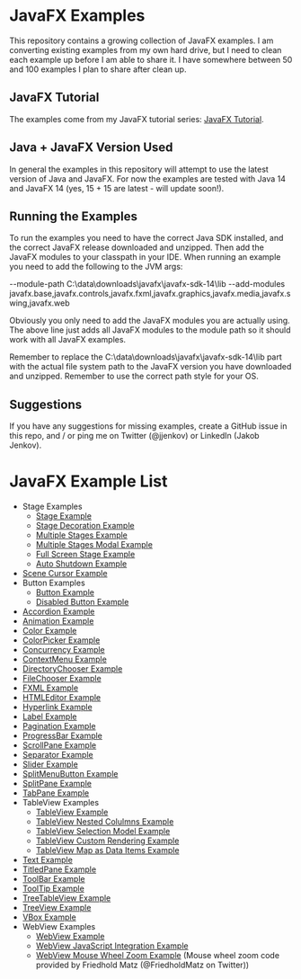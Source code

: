 # JavaFX Examples
This repository contains a growing collection of JavaFX examples. I am converting existing examples from my
own hard drive, but I need to clean each example up before I am able to share it. I have somewhere between 50 and 
100 examples I plan to share after clean up.

## JavaFX Tutorial
The examples come from my JavaFX tutorial series: [JavaFX Tutorial](http://tutorials.jenkov.com).

## Java + JavaFX Version Used
In general the examples in this repository will attempt to use the latest version of Java and JavaFX. 
For now the examples are tested with Java 14 and JavaFX 14 (yes, 15 + 15 are latest - will update soon!).

## Running the Examples
To run the examples you need to have the correct Java SDK installed, and the correct JavaFX release downloaded
and unzipped. Then add the JavaFX modules to your classpath in your IDE. When running an example you need to
add the following to the JVM args:

--module-path C:\data\downloads\javafx\javafx-sdk-14\lib --add-modules javafx.base,javafx.controls,javafx.fxml,javafx.graphics,javafx.media,javafx.swing,javafx.web

Obviously you only need to add the JavaFX modules you are actually using. The above line just adds all JavaFX modules to the module path 
so it should work with all JavaFX examples.


Remember to replace the C:\data\downloads\javafx\javafx-sdk-14\lib  part with the actual file system path
to the JavaFX version you have downloaded and unzipped. Remember to use the correct path style for your OS.


## Suggestions
If you have any suggestions for missing examples, create a GitHub issue in this repo, and / or ping me on 
Twitter (@jjenkov) or LinkedIn (Jakob Jenkov).


# JavaFX Example List

 - Stage Examples
   - [Stage Example](https://github.com/jjenkov/javafx-examples/blob/main/src/main/java/com/jenkov/javafx/stage/StageExample.java)
   - [Stage Decoration Example](https://github.com/jjenkov/javafx-examples/blob/main/src/main/java/com/jenkov/javafx/stage/StageDecorationExample.java)
   - [Multiple Stages Example](https://github.com/jjenkov/javafx-examples/blob/main/src/main/java/com/jenkov/javafx/stage/MultipleStagesExample.java)
   - [Multiple Stages Modal Example](https://github.com/jjenkov/javafx-examples/blob/main/src/main/java/com/jenkov/javafx/stage/MultipleStagesModalExample.java)
   - [Full Screen Stage Example](https://github.com/jjenkov/javafx-examples/blob/main/src/main/java/com/jenkov/javafx/stage/FullScreenStageExample.java)
   - [Auto Shutdown Example](https://github.com/jjenkov/javafx-examples/blob/main/src/main/java/com/jenkov/javafx/stage/AutoShutDownExample.java)
 - [Scene Cursor Example](https://github.com/jjenkov/javafx-examples/blob/main/src/main/java/com/jenkov/javafx/scene/SceneCursorExample.java)
 - Button Examples
   - [Button Example](https://github.com/jjenkov/javafx-examples/blob/main/src/main/java/com/jenkov/javafx/button/ButtonExample.java)
   - [Disabled Button Example](https://github.com/jjenkov/javafx-examples/blob/main/src/main/java/com/jenkov/javafx/button/DisabledButtonExample.java)
 - [Accordion Example](https://github.com/jjenkov/javafx-examples/blob/main/src/main/java/com/jenkov/javafx/accordion/AccordionExample.java)
 - [Animation Example](https://github.com/jjenkov/javafx-examples/blob/main/src/main/java/com/jenkov/javafx/animation/AnimationExample.java)
 - [Color Example](https://github.com/jjenkov/javafx-examples/blob/main/src/main/java/com/jenkov/javafx/color/ColorExample.java)
 - [ColorPicker Example](https://github.com/jjenkov/javafx-examples/blob/main/src/main/java/com/jenkov/javafx/colorpicker/ColorPickerExample.java)
 - [Concurrency Example](https://github.com/jjenkov/javafx-examples/blob/main/src/main/java/com/jenkov/javafx/concurrency/ConcurrencyExample.java)
 - [ContextMenu Example](https://github.com/jjenkov/javafx-examples/blob/main/src/main/java/com/jenkov/javafx/contextmenu/ContextMenuExample.java)
 - [DirectoryChooser Example](https://github.com/jjenkov/javafx-examples/blob/main/src/main/java/com/jenkov/javafx/directorychooser/DirectoryChooserExample.java)
 - [FileChooser Example](https://github.com/jjenkov/javafx-examples/blob/main/src/main/java/com/jenkov/javafx/filechooser/FileChooserExample.java)
 - [FXML Example](https://github.com/jjenkov/javafx-examples/blob/main/src/main/java/com/jenkov/javafx/fxml/FXMLExample.java)
 - [HTMLEditor Example](https://github.com/jjenkov/javafx-examples/blob/main/src/main/java/com/jenkov/javafx/htmleditor/HtmlEditorExample.java)
 - [Hyperlink Example](https://github.com/jjenkov/javafx-examples/blob/main/src/main/java/com/jenkov/javafx/hyperlink/HyperlinkExample.java)
 - [Label Example](https://github.com/jjenkov/javafx-examples/blob/main/src/main/java/com/jenkov/javafx/label/LabelExample.java)
 - [Pagination Example](https://github.com/jjenkov/javafx-examples/blob/main/src/main/java/com/jenkov/javafx/pagination/PaginationExample.java)
 - [ProgressBar Example](https://github.com/jjenkov/javafx-examples/blob/main/src/main/java/com/jenkov/javafx/progressbar/ProgressBarExample.java)
 - [ScrollPane Example](https://github.com/jjenkov/javafx-examples/blob/main/src/main/java/com/jenkov/javafx/scrollpane/ScrollPaneExample.java)
 - [Separator Example](https://github.com/jjenkov/javafx-examples/blob/main/src/main/java/com/jenkov/javafx/separator/SeparatorExample.java)
 - [Slider Example](https://github.com/jjenkov/javafx-examples/blob/main/src/main/java/com/jenkov/javafx/slider/SliderExample.java)
 - [SplitMenuButton Example](https://github.com/jjenkov/javafx-examples/blob/main/src/main/java/com/jenkov/javafx/splitmenubutton/SplitMenuButtonExample.java)
 - [SplitPane Example](https://github.com/jjenkov/javafx-examples/blob/main/src/main/java/com/jenkov/javafx/splitpane/SplitPaneExample.java)
 - [TabPane Example](https://github.com/jjenkov/javafx-examples/blob/main/src/main/java/com/jenkov/javafx/tabpane/TabPaneExample.java)
 - TableView Examples
   - [TableView Example](https://github.com/jjenkov/javafx-examples/blob/main/src/main/java/com/jenkov/javafx/tableview/TableViewExample.java)
   - [TableView Nested Colulmns Example](https://github.com/jjenkov/javafx-examples/blob/main/src/main/java/com/jenkov/javafx/tableview/TableViewNestedColumnsExample.java)
   - [TableView Selection Model Example](https://github.com/jjenkov/javafx-examples/blob/main/src/main/java/com/jenkov/javafx/tableview/TableViewSelectionModelExample.java)
   - [TableView Custom Rendering Example](https://github.com/jjenkov/javafx-examples/blob/main/src/main/java/com/jenkov/javafx/tableview/TableViewCustomRenderingExample.java)
   - [TableView Map as Data Items Example](https://github.com/jjenkov/javafx-examples/blob/main/src/main/java/com/jenkov/javafx/tableview/TableViewMapDataItemsExample.java)
 - [Text Example](https://github.com/jjenkov/javafx-examples/blob/main/src/main/java/com/jenkov/javafx/text/TextExample.java)
 - [TitledPane Example](https://github.com/jjenkov/javafx-examples/blob/main/src/main/java/com/jenkov/javafx/titledpane/TitledPaneExample.java)
 - [ToolBar Example](https://github.com/jjenkov/javafx-examples/blob/main/src/main/java/com/jenkov/javafx/toolbar/ToolBarExample.java)
 - [ToolTip Example](https://github.com/jjenkov/javafx-examples/blob/main/src/main/java/com/jenkov/javafx/tooltip/ToolTipExample.java)
 - [TreeTableView Example](https://github.com/jjenkov/javafx-examples/blob/main/src/main/java/com/jenkov/javafx/treetableview/TreeTableViewExample.java)
 - [TreeView Example](https://github.com/jjenkov/javafx-examples/blob/main/src/main/java/com/jenkov/javafx/treeview/TreeViewExample.java)
 - [VBox Example](https://github.com/jjenkov/javafx-examples/blob/main/src/main/java/com/jenkov/javafx/vbox/VBoxExample.java)
 - WebView Examples
   - [WebView Example](https://github.com/jjenkov/javafx-examples/blob/main/src/main/java/com/jenkov/javafx/webview/WebViewExample.java)
   - [WebView JavaScript Integration Example](https://github.com/jjenkov/javafx-examples/blob/main/src/main/java/com/jenkov/javafx/webview/WebViewJavaScriptIntegrationExample.java)
   - [WebView Mouse Wheel Zoom Example](https://github.com/jjenkov/javafx-examples/blob/main/src/main/java/com/jenkov/javafx/webview/WebViewMouseWheelZoomExample.java) (Mouse wheel zoom code provided by Friedhold Matz (@FriedholdMatz on Twitter)) 